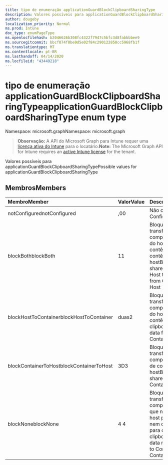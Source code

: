 ```yaml
---
title: tipo de enumeração applicationGuardBlockClipboardSharingType
description: Valores possíveis para applicationGuardBlockClipboardSharingType
author: dougeby
localization_priority: Normal
ms.prod: Intune
doc_type: enumPageType
ms.openlocfilehash: b2046626b308fc4322f7947c5bfc3d8fabbbbee9
ms.sourcegitcommit: bbcf074f0be9d5e02f84c290122850cc5968fb1f
ms.translationtype: MT
ms.contentlocale: pt-BR
ms.lasthandoff: 04/14/2020
ms.locfileid: "43449218"
---
```

# <a name="applicationguardblockclipboardsharingtype-enum-type"></a><span data-ttu-id="eaeb8-103">tipo de enumeração applicationGuardBlockClipboardSharingType</span><span class="sxs-lookup"><span data-stu-id="eaeb8-103">applicationGuardBlockClipboardSharingType enum type</span></span>

<span data-ttu-id="eaeb8-104">Namespace: microsoft.graph</span><span class="sxs-lookup"><span data-stu-id="eaeb8-104">Namespace: microsoft.graph</span></span>

> <span data-ttu-id="eaeb8-105">**Observação:** A API do Microsoft Graph para Intune requer uma [licença ativa do Intune](https://go.microsoft.com/fwlink/?linkid=839381) para o locatário.</span><span class="sxs-lookup"><span data-stu-id="eaeb8-105">**Note:** The Microsoft Graph API for Intune requires an [active Intune license](https://go.microsoft.com/fwlink/?linkid=839381) for the tenant.</span></span>

<span data-ttu-id="eaeb8-106">Valores possíveis para applicationGuardBlockClipboardSharingType</span><span class="sxs-lookup"><span data-stu-id="eaeb8-106">Possible values for applicationGuardBlockClipboardSharingType</span></span>

## <a name="members"></a><span data-ttu-id="eaeb8-107">Membros</span><span class="sxs-lookup"><span data-stu-id="eaeb8-107">Members</span></span>
|<span data-ttu-id="eaeb8-108">Membro</span><span class="sxs-lookup"><span data-stu-id="eaeb8-108">Member</span></span>|<span data-ttu-id="eaeb8-109">Valor</span><span class="sxs-lookup"><span data-stu-id="eaeb8-109">Value</span></span>|<span data-ttu-id="eaeb8-110">Descrição</span><span class="sxs-lookup"><span data-stu-id="eaeb8-110">Description</span></span>|
|:---|:---|:---|
|<span data-ttu-id="eaeb8-111">notConfigured</span><span class="sxs-lookup"><span data-stu-id="eaeb8-111">notConfigured</span></span>|<span data-ttu-id="eaeb8-112">,0</span><span class="sxs-lookup"><span data-stu-id="eaeb8-112">0</span></span>|<span data-ttu-id="eaeb8-113">Não configurado</span><span class="sxs-lookup"><span data-stu-id="eaeb8-113">Not Configured</span></span>|
|<span data-ttu-id="eaeb8-114">blockBoth</span><span class="sxs-lookup"><span data-stu-id="eaeb8-114">blockBoth</span></span>|<span data-ttu-id="eaeb8-115">1</span><span class="sxs-lookup"><span data-stu-id="eaeb8-115">1</span></span>|<span data-ttu-id="eaeb8-116">Bloquear a área de transferência para compartilhar dados do host para o contêiner e de contêiner para o host</span><span class="sxs-lookup"><span data-stu-id="eaeb8-116">Block clipboard to share data both from Host to Container and from Container to Host</span></span>|
|<span data-ttu-id="eaeb8-117">blockHostToContainer</span><span class="sxs-lookup"><span data-stu-id="eaeb8-117">blockHostToContainer</span></span>|<span data-ttu-id="eaeb8-118">duas</span><span class="sxs-lookup"><span data-stu-id="eaeb8-118">2</span></span>|<span data-ttu-id="eaeb8-119">Bloquear a área de transferência para compartilhar dados do host para o contêiner</span><span class="sxs-lookup"><span data-stu-id="eaeb8-119">Block clipboard to share data from Host to Container</span></span>|
|<span data-ttu-id="eaeb8-120">blockContainerToHost</span><span class="sxs-lookup"><span data-stu-id="eaeb8-120">blockContainerToHost</span></span>|<span data-ttu-id="eaeb8-121">3D</span><span class="sxs-lookup"><span data-stu-id="eaeb8-121">3</span></span>|<span data-ttu-id="eaeb8-122">Bloquear área de transferência para compartilhar dados de contêiner para host</span><span class="sxs-lookup"><span data-stu-id="eaeb8-122">Block clipboard to share data from Container to Host</span></span>|
|<span data-ttu-id="eaeb8-123">blockNone</span><span class="sxs-lookup"><span data-stu-id="eaeb8-123">blockNone</span></span>|<span data-ttu-id="eaeb8-124">4 </span><span class="sxs-lookup"><span data-stu-id="eaeb8-124">4</span></span>|<span data-ttu-id="eaeb8-125">Bloquear área de transferência para compartilhar dados que não sejam do host para o contêiner nem do contêiner para o host</span><span class="sxs-lookup"><span data-stu-id="eaeb8-125">Block clipboard to share data neither from Host to Container nor from Container to Host</span></span>|







